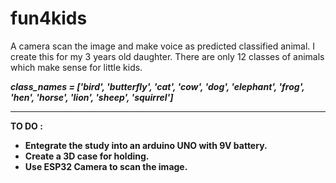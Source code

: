 # fun4kids
A camera scan the image and make voice as predicted classified animal.
I create this for my 3 years old daughter.
There are only 12 classes of animals which make sense for little kids.

<b>_class_names = ['bird', 'butterfly', 'cat', 'cow', 'dog', 'elephant', 'frog', 'hen', 'horse', 'lion', 'sheep',
               'squirrel']_<b>

_____

TO DO : 
* Entegrate the study into an arduino UNO with 9V battery.
* Create a 3D case for holding.
* Use ESP32 Camera to scan the image.
